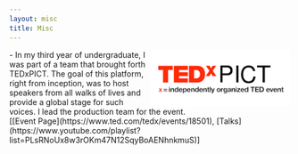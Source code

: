 ```yaml
---
layout: misc
title: Misc
---
```


<img src="/assets/images/tedxpict.png" align="right" width="250"/>
- In my third year of undergraduate, I was part of a team that brought forth TEDxPICT. The goal of this platform, right from inception, was to host speakers from all walks of lives and provide a global stage for such voices.
I lead the production team for the event.<br>
[[Event Page](https://www.ted.com/tedx/events/18501), [Talks](https://www.youtube.com/playlist?list=PLsRNoUx8w3rOKm47N12SqyBoAENhnkmuS)]